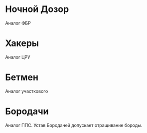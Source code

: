 # Ночной Дозор

Аналог ФБР

# Хакеры

Аналог ЦРУ

# Бетмен

Аналог участкового

# Бородачи

Аналог ППС. Устав Бородачей допускает отращивание бороды.
